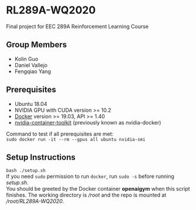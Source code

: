 # RL289A-WQ2020
Final project for EEC 289A Reinforcement Learning Course

## Group Members 
  * Kolin Guo
  * Daniel Vallejo
  * Fengqiao Yang
  
## Prerequisites
  * Ubuntu 18.04
  * NVIDIA GPU with CUDA version >= 10.2
  * [Docker](https://docs.docker.com/install/linux/docker-ce/ubuntu/) version >= 19.03, API >= 1.40
  * [nvidia-container-toolkit](https://github.com/NVIDIA/nvidia-docker#ubuntu-16041804-debian-jessiestretchbuster) (previously known as nvidia-docker)  
  
Command to test if all prerequisites are met:  
  `sudo docker run -it --rm --gpus all ubuntu nvidia-smi`
  
## Setup Instructions
  `bash ./setup.sh`  
If you need `sudo` permission to run `docker`, run `sudo -s` before running *setup.sh*.  
You should be greeted by the Docker container **openaigym** when this script finishes. The working directory is */root* and the repo is mounted at */root/RL289A-WQ2020*.  
